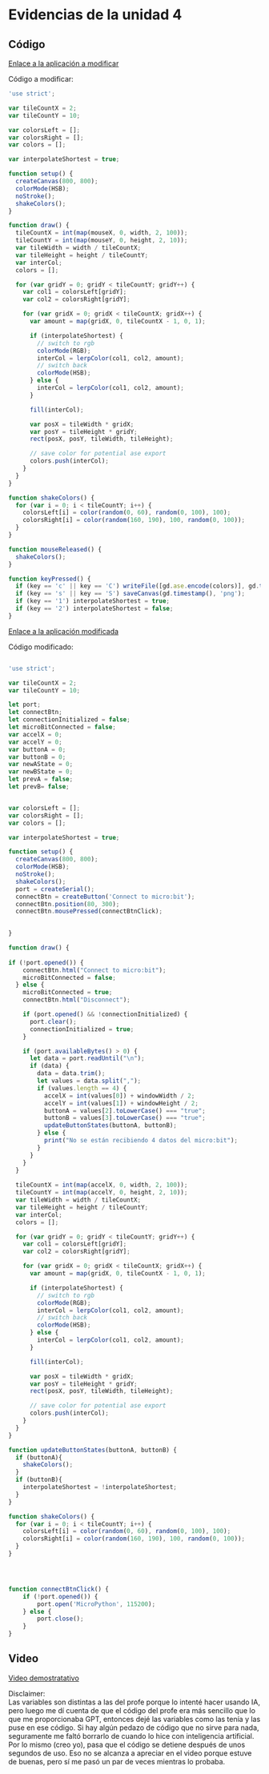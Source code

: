 # Evidencias de la unidad 4

## Código

[Enlace a la aplicación a modificar](http://www.generative-gestaltung.de/2/sketches/?01_P/P_1_2_1_01)

Código a modificar:

``` js
'use strict';

var tileCountX = 2;
var tileCountY = 10;

var colorsLeft = [];
var colorsRight = [];
var colors = [];

var interpolateShortest = true;

function setup() {
  createCanvas(800, 800);
  colorMode(HSB);
  noStroke();
  shakeColors();
}

function draw() {
  tileCountX = int(map(mouseX, 0, width, 2, 100));
  tileCountY = int(map(mouseY, 0, height, 2, 10));
  var tileWidth = width / tileCountX;
  var tileHeight = height / tileCountY;
  var interCol;
  colors = [];

  for (var gridY = 0; gridY < tileCountY; gridY++) {
    var col1 = colorsLeft[gridY];
    var col2 = colorsRight[gridY];

    for (var gridX = 0; gridX < tileCountX; gridX++) {
      var amount = map(gridX, 0, tileCountX - 1, 0, 1);

      if (interpolateShortest) {
        // switch to rgb
        colorMode(RGB);
        interCol = lerpColor(col1, col2, amount);
        // switch back
        colorMode(HSB);
      } else {
        interCol = lerpColor(col1, col2, amount);
      }

      fill(interCol);

      var posX = tileWidth * gridX;
      var posY = tileHeight * gridY;
      rect(posX, posY, tileWidth, tileHeight);

      // save color for potential ase export
      colors.push(interCol);
    }
  }
}

function shakeColors() {
  for (var i = 0; i < tileCountY; i++) {
    colorsLeft[i] = color(random(0, 60), random(0, 100), 100);
    colorsRight[i] = color(random(160, 190), 100, random(0, 100));
  }
}

function mouseReleased() {
  shakeColors();
}

function keyPressed() {
  if (key == 'c' || key == 'C') writeFile([gd.ase.encode(colors)], gd.timestamp(), 'ase');
  if (key == 's' || key == 'S') saveCanvas(gd.timestamp(), 'png');
  if (key == '1') interpolateShortest = true;
  if (key == '2') interpolateShortest = false;
}

```

[Enlace a la aplicación modificada](https://editor.p5js.org/chepistacho/sketches/LqdybkkR9)

Código modificado:

``` js

'use strict';

var tileCountX = 2;
var tileCountY = 10;

let port;
let connectBtn;
let connectionInitialized = false;
let microBitConnected = false;
var accelX = 0;
var accelY = 0;
var buttonA = 0;
var buttonB = 0;
var newAState = 0;
var newBState = 0;
let prevA = false;
let prevB= false;


var colorsLeft = [];
var colorsRight = [];
var colors = [];

var interpolateShortest = true;

function setup() {
  createCanvas(800, 800);
  colorMode(HSB);
  noStroke();
  shakeColors();
  port = createSerial();
  connectBtn = createButton('Connect to micro:bit');
  connectBtn.position(80, 300);
  connectBtn.mousePressed(connectBtnClick);

  
}

function draw() {
  
if (!port.opened()) {
    connectBtn.html("Connect to micro:bit");
    microBitConnected = false;
  } else {
    microBitConnected = true;
    connectBtn.html("Disconnect");

    if (port.opened() && !connectionInitialized) {
      port.clear();
      connectionInitialized = true;
    }

    if (port.availableBytes() > 0) {
      let data = port.readUntil("\n");
      if (data) {
        data = data.trim();
        let values = data.split(",");
        if (values.length == 4) {
          accelX = int(values[0]) + windowWidth / 2;
          accelY = int(values[1]) + windowHeight / 2;
          buttonA = values[2].toLowerCase() === "true";
          buttonB = values[3].toLowerCase() === "true";
          updateButtonStates(buttonA, buttonB);
        } else {
          print("No se están recibiendo 4 datos del micro:bit");
        }
      }
    }
  }
  
  tileCountX = int(map(accelX, 0, width, 2, 100));
  tileCountY = int(map(accelY, 0, height, 2, 10));
  var tileWidth = width / tileCountX;
  var tileHeight = height / tileCountY;
  var interCol;
  colors = [];

  for (var gridY = 0; gridY < tileCountY; gridY++) {
    var col1 = colorsLeft[gridY];
    var col2 = colorsRight[gridY];

    for (var gridX = 0; gridX < tileCountX; gridX++) {
      var amount = map(gridX, 0, tileCountX - 1, 0, 1);

      if (interpolateShortest) {
        // switch to rgb
        colorMode(RGB);
        interCol = lerpColor(col1, col2, amount);
        // switch back
        colorMode(HSB);
      } else {
        interCol = lerpColor(col1, col2, amount);
      }

      fill(interCol);

      var posX = tileWidth * gridX;
      var posY = tileHeight * gridY;
      rect(posX, posY, tileWidth, tileHeight);

      // save color for potential ase export
      colors.push(interCol);
    }
  }
}

function updateButtonStates(buttonA, buttonB) {
  if (buttonA){
    shakeColors();
  }
  if (buttonB){
    interpolateShortest = !interpolateShortest;
  }
}

function shakeColors() {
  for (var i = 0; i < tileCountY; i++) {
    colorsLeft[i] = color(random(0, 60), random(0, 100), 100);
    colorsRight[i] = color(random(160, 190), 100, random(0, 100));
  }
}




function connectBtnClick() {
    if (!port.opened()) {
        port.open('MicroPython', 115200);
    } else {
        port.close();
    }
}


```

## Video

[Video demostratativo](https://www.youtube.com/watch?v=4Z5-cDs31q0)


Disclaimer:  
Las variables son distintas a las del profe porque lo intenté hacer usando IA, pero luego me dí cuenta de que el código del profe era más sencillo que lo que me proporcionaba GPT, entonces dejé las variables como las tenía y las puse en ese código. Si hay algún pedazo de código que no sirve para nada, seguramente me faltó borrarlo de cuando lo hice con inteligencia artificial.  
Por lo mismo (creo yo), pasa que el código se detiene después de unos segundos de uso. Eso no se alcanza a apreciar en el video porque estuve de buenas, pero sí me pasó un par de veces mientras lo probaba.




